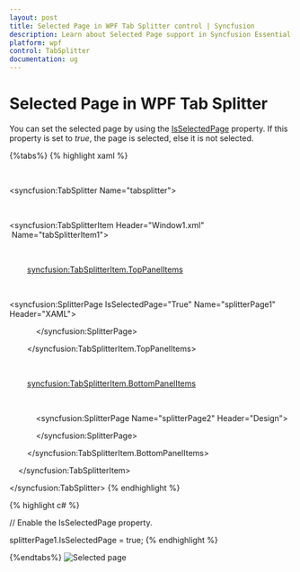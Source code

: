```yaml
---
layout: post
title: Selected Page in WPF Tab Splitter control | Syncfusion
description: Learn about Selected Page support in Syncfusion Essential Studio WPF Tab Splitter control, its elements and more.
platform: wpf
control: TabSplitter
documentation: ug
---
```


# Selected Page in WPF Tab Splitter

You can set the selected page by using the [IsSelectedPage](https://help.syncfusion.com/cr/wpf/Syncfusion.Windows.Tools.Controls.SplitterPage.html#Syncfusion_Windows_Tools_Controls_SplitterPage_IsSelectedPage) property. If this property is set to _true_, the page is selected, else it is not selected.

{%tabs%}
{% highlight xaml %}

 <!-- Adding TabSplitter -->

<syncfusion:TabSplitter Name="tabsplitter">



    <!-- Adding TabSplitterItem -->

<syncfusion:TabSplitterItem Header="Window1.xml"  Name="tabSplitterItem1">



        <!-- Adding TopPanelItems -->

        <syncfusion:TabSplitterItem.TopPanelItems> 

            <!-- Adding SplitterPage -->

<syncfusion:SplitterPage IsSelectedPage="True" Name="splitterPage1" Header="XAML">

            </syncfusion:SplitterPage>

        </syncfusion:TabSplitterItem.TopPanelItems>



        <!-- Adding BottomPanelItems -->

        <syncfusion:TabSplitterItem.BottomPanelItems> 

            <!-- Adding SplitterPage -->

            <syncfusion:SplitterPage Name="splitterPage2" Header="Design">

            </syncfusion:SplitterPage>

        </syncfusion:TabSplitterItem.BottomPanelItems>



    </syncfusion:TabSplitterItem>



</syncfusion:TabSplitter>
{% endhighlight %}

{% highlight c# %}



// Enable the IsSelectedPage property.

splitterPage1.IsSelectedPage = true;
{% endhighlight %}

{%endtabs%}
![Selected page](Selected-Page_images/Selected-Page_img1.png)





